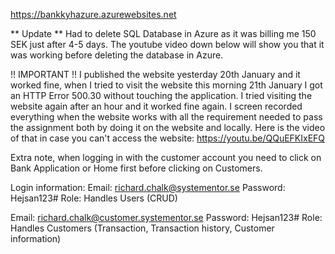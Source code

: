 https://bankkyhazure.azurewebsites.net


** Update **
Had to delete SQL Database in Azure as it was billing me 150 SEK just after 4-5 days. The youtube video down below will show you that it was working before deleting the database in Azure.

!! IMPORTANT !! 
I published the website yesterday 20th January and it worked fine, when I tried to visit the website this morning 21th January I got an HTTP Error 500.30 without touching the application.
I tried visiting the website again after an hour and it worked fine again. I screen recorded everything when the website works with all the requirement needed to pass the assignment both
by doing it on the website and locally. Here is the video of that in case you can't access the website: https://youtu.be/QQuEFKIxEFQ

Extra note, when logging in with the customer account you need to click on Bank Application or Home first before clicking on Customers. 

Login information:
Email: richard.chalk@systementor.se
Password: Hejsan123#
Role: Handles Users (CRUD)

Email: richard.chalk@customer.systementor.se
Password: Hejsan123#
Role: Handles Customers (Transaction, Transaction history, Customer information)
